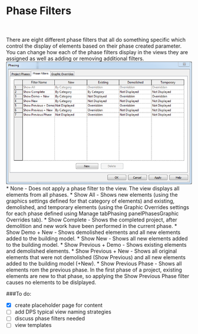 # Phase Filters
<br>
<br>
There are eight different phase filters that all do something specific which control the display of elements based on their phase created parameter. You can change how each of the phase filters display in the views they are assigned as well as adding or removing additional filters.  
<img src="images/6/PhaseFilterBox.png">
<br>
* None - Does not apply a phase filter to the view. The view displays all elements from all phases.
* Show All -  Shows new elements (using the graphics settings defined for that category of elements) and existing, demolished, and temporary elements (using the Graphic Overrides settings for each phase defined using Manage tabPhasing panelPhasesGraphic Overrides tab).
* Show Complete - Shows the completed project, after demolition and new work have been performed in the current phase.
* Show Demo + New - Shows demolished elements and all new elements added to the building model.
* Show New - Shows all new elements added to the building model.
* Show Previous + Demo - Shows existing elements and demolished elements.
* Show Previous + New - Shows all original elements that were not demolished (Show Previous) and all new elements added to the building model (+New).
* Show Previous Phase - Shows all elements rom the previous phase. In the first phase of a project, existing elements are new to that phase, so applying the Show Previous Phase filter causes no elements to be dislplayed. 

###To do:

- [x] create placeholder page for content
- [ ] add DPS typical view naming strategies
- [ ] discuss phase filters needed
- [ ] view templates
